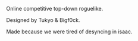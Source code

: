 Online competitive top-down roguelike.

Designed by Tukyo & Bigf0ck.

Made because we were tired of desyncing in isaac.